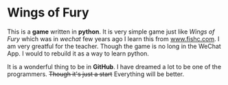 # Wings of Fury

This is a **game** written in **python**. 
It is very simple game just like *Wings of Fury* which was in *wechat* few years ago
I learn this from www.fishc.com. I am very greatful for the teacher.
Though the game is no long in the WeChat App. I would to rebuild it as a way to learn python.

It is a wonderful thing to be in **GitHub**. I have dreamed a lot to be one of the programmers. ~~Though it's just a start~~ Everything will be better.
